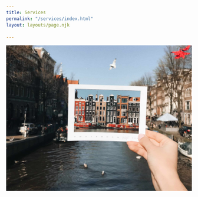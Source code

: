 ```yaml
---
title: Services
permalink: "/services/index.html"
layout: layouts/page.njk

---
```

![](src/images/demo-image-2.jpg)